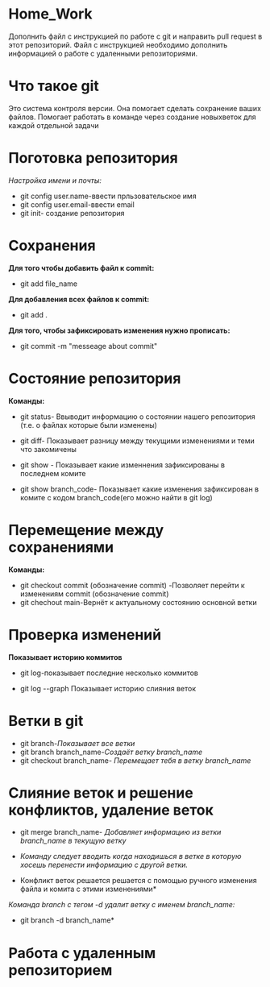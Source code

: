 # Home_Work
Дополнить файл с инструкцией по работе с git и направить pull request в этот репозиторий. Файл с инструкцией необходимо дополнить информацией о работе с удаленными репозиториями.

# Что такое git

Это система контроля версии. Она помогает сделать сохранение ваших файлов. Помогает работать в команде через создание новыхветок для каждой отдельной задачи

# Поготовка репозитория

*Настройка имени и почты:*
* git config user.name-ввести прльзовательское имя
* git config user.email-ввести email
* git init- создание репозитория

# Сохранения

**Для того чтобы добавить файл к commit:**
* git add file_name

**Для добавления всех файлов к commit:**
* git add .

**Для того, чтобы зафиксировать изменения нужнo прописать:**
* git commit -m "mеsseаge аbout commit"

# Состояние репозитория

**Команды:**

* git status- Ввыводит информацию о состоянии нашего репозитория (т.е. о файлах которые были изменены)

* git diff- Показывает разницу между текущими изменениями и теми что закомичены
* git show - Показывает какие изменнения зафиксированы в последнем комите

* git show branch_code- Показывает какие изменения зафиксирован в комите с кодом branch_code(его можно найти в git log)
# Перемещение между сохранениями

**Команды:**

 * git checkout commit (обозначение commit) -Позволяет перейти к изменениям commit (обозначение commit)
 * git chechout main-Вернёт к актуальному состоянию основной ветки

# Проверка изменений

**Показывает историю коммитов**
* git log-показывает последние несколько коммитов

* git log --graph
    Показывает историю слияния веток

# Ветки в git
* git branch-*Показывает все ветки*
* git branch branch_name-*Создаёт ветку branch_name*
* git checkout branch_name- *Перемещает тебя в ветку branch_name*
# Слияние веток и решение конфликтов, удаление веток

* git merge branch_name- *Добавляет информацию из ветки branch_name в текущую ветку*

* *Команду следует вводить когда находишься в ветке в которую хосешь перенести информацию с другой ветки.*

* Конфликт веток решается решается с помощью ручного изменения файла и комита с этими изменениями*

*Команда branch  с тегом -d удалит ветку с именем branch_name:*
* git branch -d branch_name*

# Работа с удаленным репозиторием

